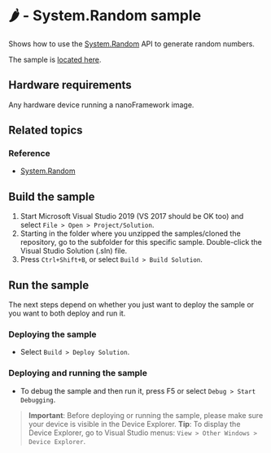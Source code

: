# 🌶️ - System.Random sample

Shows how to use the [System.Random](http://docs.nanoframework.net/api/System.Random.html) API to generate random numbers.

The sample is [located here](./Program.cs).

## Hardware requirements

Any hardware device running a nanoFramework image.

## Related topics

### Reference

- [System.Random](http://docs.nanoframework.net/api/System.Random.html)

## Build the sample

1. Start Microsoft Visual Studio 2019 (VS 2017 should be OK too) and select `File > Open > Project/Solution`.
1. Starting in the folder where you unzipped the samples/cloned the repository, go to the subfolder for this specific sample. Double-click the Visual Studio Solution (.sln) file.
1. Press `Ctrl+Shift+B`, or select `Build > Build Solution`.

## Run the sample

The next steps depend on whether you just want to deploy the sample or you want to both deploy and run it.

### Deploying the sample

- Select `Build > Deploy Solution`.

### Deploying and running the sample

- To debug the sample and then run it, press F5 or select `Debug > Start Debugging`.

> **Important**: Before deploying or running the sample, please make sure your device is visible in the Device Explorer.
> **Tip**: To display the Device Explorer, go to Visual Studio menus: `View > Other Windows > Device Explorer`.

